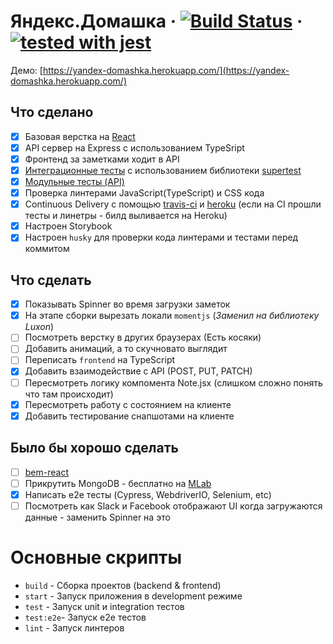 # Яндекс.Домашка &middot; [![Build Status](https://travis-ci.com/kmisachenka/yandex-domashka.svg?token=xrh736JcsE4kMVB1sCn3&branch=master)](https://travis-ci.com/kmisachenka/yandex-domashka) &middot; [![tested with jest](https://img.shields.io/badge/tested_with-jest-99424f.svg)](https://github.com/facebook/jest)

Демо: [https://yandex-domashka.herokuapp.com/](https://yandex-domashka.herokuapp.com/)

## Что сделано

- [x] Базовая верстка на [React](https://github.com/facebook/create-react-app)
- [x] API сервер на Express с использованием TypeSript
- [x] Фронтенд за заметками ходит в API
- [x] [Интеграционные тесты](backend/src/notes/notes.spec.ts) с использованием библиотеки [supertest](https://github.com/visionmedia/supertest)
- [x] [Модульные тесты (API)](backend/src/notes/repositories/Notes.test.ts)
- [x] Проверка линтерами JavaScript(TypeScript) и CSS кода
- [x] Continuous Delivery с помощью [travis-ci](.travis.yml) и [heroku](Procfile) (если на CI прошли тесты и линетры - билд выливается на Heroku)
- [x] Настроен Storybook
- [x] Настроен `husky` для проверки кода линтерами и тестами перед коммитом

## Что сделать

- [x] Показывать Spinner во время загрузки заметок
- [x] На этапе сборки вырезать локали `momentjs` (_Заменил на библиотеку Luxon_)
- [ ] Посмотреть верстку в других браузерах (Есть косяки)
- [ ] Добавить анимаций, а то скучновато выглядит
- [ ] Переписать `frontend` на TypeScript
- [x] Добавить взаимодействие с API (POST, PUT, PATCH)
- [ ] Пересмотреть логику компомента Note.jsx (слишком сложно понять что там происходит)
- [x] Пересмотреть работу с состоянием на клиенте
- [x] Добавить тестирование снапшотами на клиенте

## Было бы хорошо сделать

- [ ] [bem-react](https://github.com/bem/bem-react)
- [ ] Прикрутить MongoDB - бесплатно на [MLab](https://mlab.com/)
- [x] Написать e2e тесты (Cypress, WebdriverIO, Selenium, etc)
- [ ] Посмотреть как Slack и Facebook отображают UI когда загружаются данные - заменить Spinner на это

# Основные скрипты

- `build` - Сборка проектов (backend & frontend)
- `start` - Запуск приложения в development режиме
- `test` - Запуск unit и integration тестов
- `test:e2e`- Запуск e2e тестов
- `lint` - Запуск линтеров
